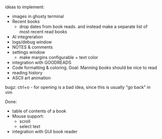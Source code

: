 ideas to implement:
 - images in ghosty terminal
 - Recent books
     - drop dates from book reads. and instead make a separate list of most recent read books
 - AI integreration
 - logs/debug window
 - NOTES & comments
 - settings window
     - make margins configurable + text color 
 - integration with GOODREADS
 - Code formatting & coloring. Goal: Manning books should be nice to read
 - reading history
 - ASCII art animation


bugz: 
ctrl+o - for opening is a bad idea, since this is usually "go back" in vim


Done:
 - table of contents of a book
 - Mouse support: 
   - scroll
   - select text
 - integration with GUI book reader 

